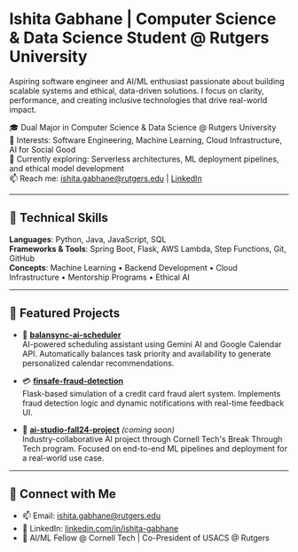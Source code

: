 # Ishita Gabhane | Computer Science & Data Science Student @ Rutgers University

Aspiring software engineer and AI/ML enthusiast passionate about building scalable systems and ethical, data-driven solutions. I focus on clarity, performance, and creating inclusive technologies that drive real-world impact.

🎓 Dual Major in Computer Science & Data Science @ Rutgers University  
💼 Interests: Software Engineering, Machine Learning, Cloud Infrastructure, AI for Social Good  
🧠 Currently exploring: Serverless architectures, ML deployment pipelines, and ethical model development  
📫 Reach me: ishita.gabhane@rutgers.edu | [LinkedIn](https://www.linkedin.com/in/ishita-gabhane)  

---

## 🧰 Technical Skills

**Languages**: Python, Java, JavaScript, SQL  
**Frameworks & Tools**: Spring Boot, Flask, AWS Lambda, Step Functions, Git, GitHub  
**Concepts**: Machine Learning • Backend Development • Cloud Infrastructure • Mentorship Programs • Ethical AI

---

## 📌 Featured Projects

- 🧠 **[balansync-ai-scheduler](https://github.com/YOUR_USERNAME/balansync)**  
  AI-powered scheduling assistant using Gemini AI and Google Calendar API. Automatically balances task priority and availability to generate personalized calendar recommendations.

- 💳 **[finsafe-fraud-detection](https://github.com/YOUR_USERNAME/finsafe)**  
  Flask-based simulation of a credit card fraud alert system. Implements fraud detection logic and dynamic notifications with real-time feedback UI.

- 🧪 **[ai-studio-fall24-project](https://github.com/YOUR_USERNAME/ai-studio)** *(coming soon)*  
  Industry-collaborative AI project through Cornell Tech's Break Through Tech program. Focused on end-to-end ML pipelines and deployment for a real-world use case.

---

## 🔗 Connect with Me

- 📫 Email: [ishita.gabhane@rutgers.edu](mailto:ishita.gabhane@rutgers.edu)  
- 💼 LinkedIn: [linkedin.com/in/ishita-gabhane](https://www.linkedin.com/in/ishita-gabhane)  
- 🧠 AI/ML Fellow @ Cornell Tech | Co-President of USACS @ Rutgers

